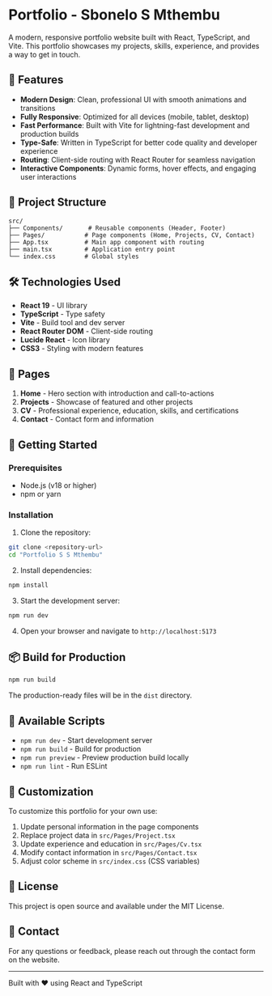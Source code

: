 # Portfolio - Sbonelo S Mthembu

A modern, responsive portfolio website built with React, TypeScript, and Vite. This portfolio showcases my projects, skills, experience, and provides a way to get in touch.

## 🚀 Features

- **Modern Design**: Clean, professional UI with smooth animations and transitions
- **Fully Responsive**: Optimized for all devices (mobile, tablet, desktop)
- **Fast Performance**: Built with Vite for lightning-fast development and production builds
- **Type-Safe**: Written in TypeScript for better code quality and developer experience
- **Routing**: Client-side routing with React Router for seamless navigation
- **Interactive Components**: Dynamic forms, hover effects, and engaging user interactions

## 📁 Project Structure

```
src/
├── Components/       # Reusable components (Header, Footer)
├── Pages/           # Page components (Home, Projects, CV, Contact)
├── App.tsx          # Main app component with routing
├── main.tsx         # Application entry point
└── index.css        # Global styles
```

## 🛠️ Technologies Used

- **React 19** - UI library
- **TypeScript** - Type safety
- **Vite** - Build tool and dev server
- **React Router DOM** - Client-side routing
- **Lucide React** - Icon library
- **CSS3** - Styling with modern features

## 🎨 Pages

1. **Home** - Hero section with introduction and call-to-actions
2. **Projects** - Showcase of featured and other projects
3. **CV** - Professional experience, education, skills, and certifications
4. **Contact** - Contact form and information

## 🚀 Getting Started

### Prerequisites

- Node.js (v18 or higher)
- npm or yarn

### Installation

1. Clone the repository:
```bash
git clone <repository-url>
cd "Portfolio S S Mthembu"
```

2. Install dependencies:
```bash
npm install
```

3. Start the development server:
```bash
npm run dev
```

4. Open your browser and navigate to `http://localhost:5173`

## 📦 Build for Production

```bash
npm run build
```

The production-ready files will be in the `dist` directory.

## 🔧 Available Scripts

- `npm run dev` - Start development server
- `npm run build` - Build for production
- `npm run preview` - Preview production build locally
- `npm run lint` - Run ESLint

## 🎨 Customization

To customize this portfolio for your own use:

1. Update personal information in the page components
2. Replace project data in `src/Pages/Project.tsx`
3. Update experience and education in `src/Pages/Cv.tsx`
4. Modify contact information in `src/Pages/Contact.tsx`
5. Adjust color scheme in `src/index.css` (CSS variables)

## 📝 License

This project is open source and available under the MIT License.

## 📧 Contact

For any questions or feedback, please reach out through the contact form on the website.

---

Built with ❤️ using React and TypeScript
